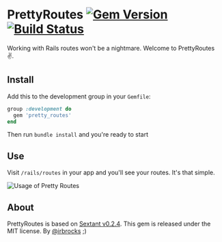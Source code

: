 # PrettyRoutes [![Gem Version](https://badge.fury.io/rb/pretty_routes.svg)](https://badge.fury.io/rb/pretty_routes) [![Build Status](https://travis-ci.org/Angelmmiguel/pretty_routes.svg?branch=master)](https://travis-ci.org/Angelmmiguel/pretty_routes)

Working with Rails routes won't be a nightmare. Welcome to PrettyRoutes ✌️.

## Install

Add this to the development group in your `Gemfile`:

```ruby
group :development do
  gem 'pretty_routes'
end
```

Then run `bundle install` and you're ready to start

## Use

Visit `/rails/routes` in your app and you'll see your routes. It's that simple.

![Usage of Pretty Routes](https://cloud.githubusercontent.com/assets/4056725/13028455/96997842-d26f-11e5-8497-b8dd90df41f4.gif)

## About

PrettyRoutes is based on [Sextant v0.2.4](https://github.com/schneems/sextant). This gem is released under the MIT license. By [@irbrocks](https://twitter.com/irbrocks) ;)
